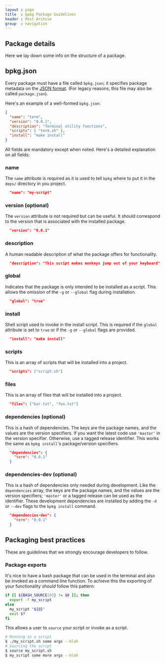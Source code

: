 ```yaml
---
layout : page
title  : bpkg Package Guidelines
header : Post Archive
group  : navigation
---
```


## Package details

Here we lay down some info on the structure of a package.

## bpkg.json

Every package must have a file called `bpkg.json`; it specifies package metadata on the [JSON format][json].
(For legacy reasons, this file may also be called `package.json`).

Here's an example of a well-formed `bpkg.json`:

```json
{
  "name": "term",
  "version": "0.0.1",
  "description": "Terminal utility functions",
  "scripts": [ "term.sh" ],
  "install": "make install"
}
```

All fields are mandatory except when noted.
Here's a detailed explanation on all fields:

### name

The `name` attribute is required as it is used to tell `bpkg` where to put it in the `deps/` directory in you project.

```json
  "name": "my-script"
```

### version (optional)

The `version` attribute is not required but can be useful. It should correspond to the version that is associated with the installed package.

```json
  "version": "0.0.1"
```

### description

A human readable description of what the package offers for functionality.

```json
  "description": "This script makes monkeys jump out of your keyboard"
```

### global

Indicates that the package is only intended to be installed as a script. This allows the omission of the `-g` or `--global` flag during installation.

```json
  "global": "true"
```

### install

Shell script used to invoke in the install script. This is required if the `global` attribute is set to `true` or if the `-g` or `--global` flags are provided.

```json
  "install": "make install"
```

### scripts

This is an array of scripts that will be installed into a project.

```json
  "scripts": ["script.sh"]
```

### files

This is an array of files that will be installed into a project.

```json
  "files": ["bar.txt", "foo.txt"]
```

### dependencies (optional)

This is a hash of dependencies. The keys are the package names, and the values are the version specifiers. If you want the latest code use `'master'` in the version specifier. Otherwise, use a tagged release identifier. This works the same as `bpkg install`'s package/version specifiers.

```json
  "dependencies": {
    "term": "0.0.1"
  }
```

### dependencies-dev (optional)

This is a hash of dependencies only needed during development.  Like the `dependencies` array, the keys are the package names, and the values are the version specifiers; `'master'` or a tagged release can be used as the identifier. These development dependencies are installed by adding the `-d` or `--dev` flags to the `bpkg install` command.

```json
  "dependencies-dev": {
    "term": "0.0.1"
  }
```

## Packaging best practices

These are guidelines that we strongly encourage developers to follow.

### Package exports

It's nice to have a bash package that can be used in the terminal and also be invoked as a command line function. To achieve this the exporting of your functionality *should* follow this pattern:

```sh
if [[ ${BASH_SOURCE[0]} != $0 ]]; then
  export -f my_script
else
  my_script "${@}"
  exit $?
fi
```

This allows a user to `source` your script or invoke as a script.

```sh
# Running as a script
$ ./my_script.sh some args --blah
# Sourcing the script
$ source my_script.sh
$ my_script some more args --blah
```

[json]: http://json.org/example
